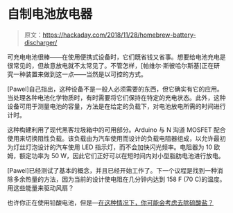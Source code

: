 # 自制电池放电器

> 原文：<https://hackaday.com/2018/11/28/homebrew-battery-discharger/>

可充电电池很棒——在使用便携式设备时，它们既省钱又省事。想要给电池充电是很常见的，但故意放电就不太常见了。不管怎样，[帕维尔·斯彼哈尔斯基]正在研究一种装置来做到这一点——当然是以可控的方式。

[Pawel]自己指出，这种设备不是一般人必须需要的东西，但它确实有它的应用。当处理各种电池化学物质时，有时需要将它们保持在特定的充电状态。此外，这种设备可用于测量电池的容量，方法是在给定的负载下，对电池放电所需的时间进行计时。

这种构建利用了现代黑客垃圾箱中的可用部分。Arduino 与 N 沟道 MOSFET 配合使用来切换阻性负载。该负载由为汽车使用而设计的负载电阻器组成，以允许最初为灯丝灯泡设计的汽车使用 LED 指示灯，而不会加快闪光频率。电阻器为 10 欧姆，额定功率为 50 W，因此它们正好可以在短时间内对小型脂肪电池进行放电。

[Pawel]已经测试了基本的概念，并且已经开始工作了。下一个议程是找到一种消除多余热量的方法，因为当前的设计使电阻在几分钟内达到 158 F (70 C)的温度。用这些能量来驱动风扇？

也许你正在使用铅酸电池，但是—[在这种情况下，你可能会考虑去除硫酸盐？](https://hackaday.com/2017/08/25/blast-your-batterys-sulphates-is-it-worth-it/)